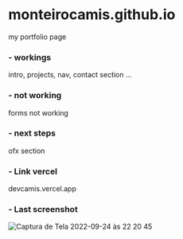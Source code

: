 # monteirocamis.github.io
my portfolio page 

### - workings
intro, projects, nav, contact section ...
### - not working
forms not working

###  - next steps
ofx section

###  - Link vercel
devcamis.vercel.app


###  - Last screenshot


![Captura de Tela 2022-09-24 às 22 20 45](https://user-images.githubusercontent.com/26682838/192124282-fe1d7f30-8ae2-4691-bcb6-9f59261254bc.png)
